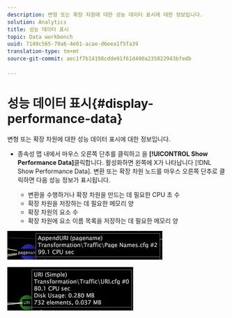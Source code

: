 ```yaml
---
description: 변형 또는 확장 차원에 대한 성능 데이터 표시에 대한 정보입니다.
solution: Analytics
title: 성능 데이터 표시
topic: Data workbench
uuid: 7149c565-79a6-4e01-acae-d6eea1f5fa39
translation-type: tm+mt
source-git-commit: aec1f7b14198cdde91f61d490a235022943bfedb

---
```



# 성능 데이터 표시{#display-performance-data}

변형 또는 확장 차원에 대한 성능 데이터 표시에 대한 정보입니다.

* 종속성 맵 내에서 마우스 오른쪽 단추를 클릭하고 을 **[!UICONTROL Show Performance Data]**&#x200B;클릭합니다. 활성화하면 왼쪽에 X가 나타납니다 [!DNL Show Performance Data]. 변환 또는 확장 차원 노드를 마우스 오른쪽 단추로 클릭하면 다음 성능 정보가 표시됩니다.

   * 변환을 수행하거나 확장 차원을 만드는 데 필요한 CPU 초 수
   * 확장 차원을 저장하는 데 필요한 메모리 양
   * 확장 차원의 요소 수
   * 확장 차원에 요소 이름 목록을 저장하는 데 필요한 메모리 양

![](assets/vis_DependencyMap_PerfData_Transformation.png)

![](assets/vis_DependencyMap_PerfData_ExtDims.png)

